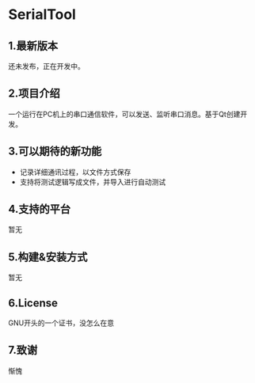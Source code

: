 # SerialTool
## 1.最新版本
还未发布，正在开发中。

## 2.项目介绍
一个运行在PC机上的串口通信软件，可以发送、监听串口消息。基于Qt创建开发。

## 3.可以期待的新功能
- 记录详细通讯过程，以文件方式保存
- 支持将测试逻辑写成文件，并导入进行自动测试

## 4.支持的平台
暂无

## 5.构建&安装方式
暂无

## 6.License
GNU开头的一个证书，没怎么在意

## 7.致谢
惭愧